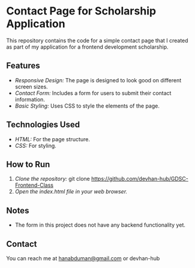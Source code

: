 # Contact Page for Scholarship Application

This repository contains the code for a simple contact page that I created as part of my application for a frontend development scholarship.

## Features

* *Responsive Design:* The page is designed to  look good on different screen sizes.
* *Contact Form:* Includes a form for users to submit their contact information.
* *Basic Styling:*  Uses CSS to style the elements of the page.

## Technologies Used

* *HTML:*  For the page structure.
* *CSS:* For styling.

## How to Run

1. *Clone the repository:* git clone https://github.com/devhan-hub/GDSC-Frontend-Class
2. *Open the index.html file in your web browser.*

## Notes

* The form in this project does not have any backend functionality yet.

## Contact

You can reach me at hanabduman@gmail.com or devhan-hub
